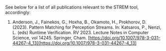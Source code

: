 See below for a list of all publications relevant to the STREM tool, accordingly:

1. Anderson, J., Fainekos, G., Hoxha, B., Okamoto, H., Prokhorov, D. (2023). Pattern Matching for Perception Streams. In: Katsaros, P., Nenzi, L. (eds) Runtime Verification. RV 2023. Lecture Notes in Computer Science, vol 14245. Springer, Cham. [https://doi.org/10.1007/978-3-031-44267-4_13](https://doi.org/10.1007/978-3-031-44267-4_13)
